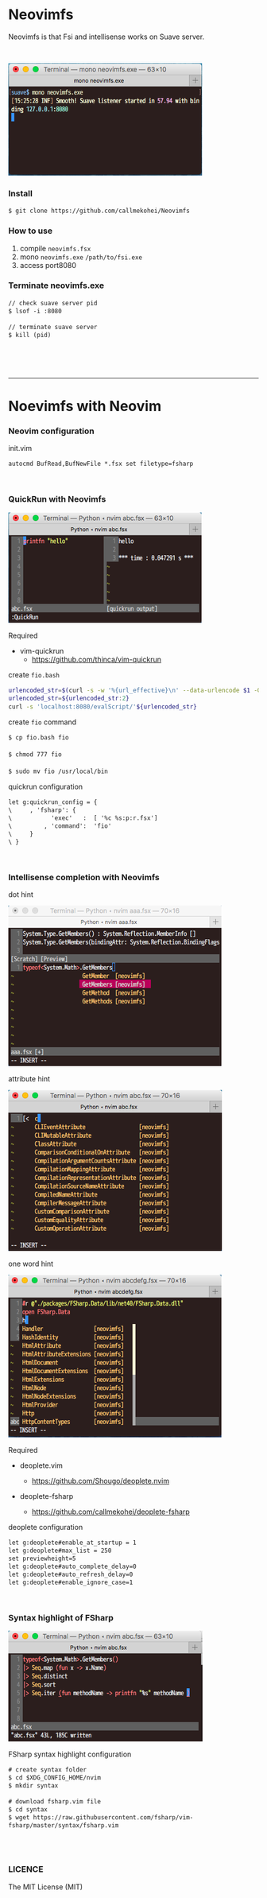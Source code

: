 # Neovimfs

Neovimfs is that Fsi and intellisense works on Suave server.

<br>

![alt text](./pic/suave.png)

### Install
```
$ git clone https://github.com/callmekohei/Neovimfs
```

### How to use
01. compile `neovimfs.fsx`
02. mono `neovimfs.exe` `/path/to/fsi.exe`
03. access port8080

### Terminate neovimfs.exe
```
// check suave server pid
$ lsof -i :8080

// terminate suave server
$ kill (pid)
```

<br>
<br>
<br>

---

# Noevimfs with Neovim

### Neovim configuration
init.vim
```vim
autocmd BufRead,BufNewFile *.fsx set filetype=fsharp
```

<br>

### QuickRun with Neovimfs
 
![alt text](./pic/quickrun2.png)



Required
- vim-quickrun
    - https://github.com/thinca/vim-quickrun

create `fio.bash`
```bash
urlencoded_str=$(curl -s -w '%{url_effective}\n' --data-urlencode $1 -G '')
urlencoded_str=${urlencoded_str:2}
curl -s 'localhost:8080/evalScript/'${urlencoded_str}
```

create `fio` command
```bash
$ cp fio.bash fio

$ chmod 777 fio

$ sudo mv fio /usr/local/bin
```

quickrun configuration
```vim
let g:quickrun_config = {
\     , 'fsharp': {
\           'exec'   :  [ '%c %s:p:r.fsx']
\         , 'command':  'fio'
\     }
\ }
```

<br>

### Intellisense completion with Neovimfs

dot hint  

![alt text](./pic/dotHint.png)


attribute hint  

![alt text](./pic/attributeHint.png)


one word hint  

![alt text](./pic/oneWordHint.png)



Required

- deoplete.vim

    - https://github.com/Shougo/deoplete.nvim

- deoplete-fsharp

    - https://github.com/callmekohei/deoplete-fsharp

deoplete configuration
```vim
let g:deoplete#enable_at_startup = 1
let g:deoplete#max_list = 250
set previewheight=5
let g:deoplete#auto_complete_delay=0
let g:deoplete#auto_refresh_delay=0
let g:deoplete#enable_ignore_case=1
```

<br>

### Syntax highlight of FSharp

![alt text](./pic/syntax.png)

FSharp syntax highlight configuration
```vim
# create syntax folder
$ cd $XDG_CONFIG_HOME/nvim
$ mkdir syntax

# download fsharp.vim file
$ cd syntax
$ wget https://raw.githubusercontent.com/fsharp/vim-fsharp/master/syntax/fsharp.vim
```



<br>
<br>


### LICENCE
The MIT License (MIT)
